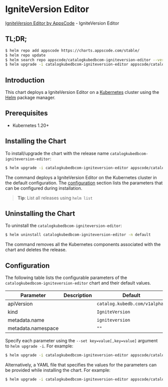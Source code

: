 # IgniteVersion Editor

[IgniteVersion Editor by AppsCode](https://appscode.com) - IgniteVersion Editor

## TL;DR;

```bash
$ helm repo add appscode https://charts.appscode.com/stable/
$ helm repo update
$ helm search repo appscode/catalogkubedbcom-igniteversion-editor --version=v0.27.0
$ helm upgrade -i catalogkubedbcom-igniteversion-editor appscode/catalogkubedbcom-igniteversion-editor -n default --create-namespace --version=v0.27.0
```

## Introduction

This chart deploys a IgniteVersion Editor on a [Kubernetes](http://kubernetes.io) cluster using the [Helm](https://helm.sh) package manager.

## Prerequisites

- Kubernetes 1.20+

## Installing the Chart

To install/upgrade the chart with the release name `catalogkubedbcom-igniteversion-editor`:

```bash
$ helm upgrade -i catalogkubedbcom-igniteversion-editor appscode/catalogkubedbcom-igniteversion-editor -n default --create-namespace --version=v0.27.0
```

The command deploys a IgniteVersion Editor on the Kubernetes cluster in the default configuration. The [configuration](#configuration) section lists the parameters that can be configured during installation.

> **Tip**: List all releases using `helm list`

## Uninstalling the Chart

To uninstall the `catalogkubedbcom-igniteversion-editor`:

```bash
$ helm uninstall catalogkubedbcom-igniteversion-editor -n default
```

The command removes all the Kubernetes components associated with the chart and deletes the release.

## Configuration

The following table lists the configurable parameters of the `catalogkubedbcom-igniteversion-editor` chart and their default values.

|     Parameter      | Description |                 Default                  |
|--------------------|-------------|------------------------------------------|
| apiVersion         |             | <code>catalog.kubedb.com/v1alpha1</code> |
| kind               |             | <code>IgniteVersion</code>               |
| metadata.name      |             | <code>igniteversion</code>               |
| metadata.namespace |             | <code>""</code>                          |


Specify each parameter using the `--set key=value[,key=value]` argument to `helm upgrade -i`. For example:

```bash
$ helm upgrade -i catalogkubedbcom-igniteversion-editor appscode/catalogkubedbcom-igniteversion-editor -n default --create-namespace --version=v0.27.0 --set apiVersion=catalog.kubedb.com/v1alpha1
```

Alternatively, a YAML file that specifies the values for the parameters can be provided while
installing the chart. For example:

```bash
$ helm upgrade -i catalogkubedbcom-igniteversion-editor appscode/catalogkubedbcom-igniteversion-editor -n default --create-namespace --version=v0.27.0 --values values.yaml
```
